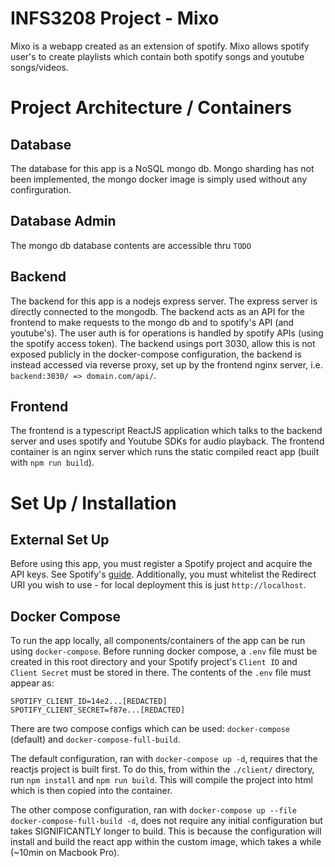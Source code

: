 # INFS3208 Project - Mixo
Mixo is a webapp created as an extension of spotify. Mixo allows spotify user's to create playlists which contain both spotify songs and youtube songs/videos.

# Project Architecture / Containers
## Database
The database for this app is a NoSQL mongo db. Mongo sharding has not been implemented, the mongo docker image is simply used without any confirguration.

## Database Admin
The mongo db database contents are accessible thru `TODO`

## Backend
The backend for this app is a nodejs express server. The express server is directly connected to the mongodb. The backend acts as an API for the frontend to make requests to the mongo db and to spotify's API (and youtube's). The user auth is for operations is handled by spotify APIs (using the spotify access token). The backend usings port 3030, allow this is not exposed publicly in the docker-compose configuration, the backend is instead accessed via reverse proxy, set up by the frontend nginx server, i.e. `backend:3030/ => domain.com/api/`.

## Frontend
The frontend is a typescript ReactJS application which talks to the backend server and uses spotify and Youtube SDKs for audio playback. The frontend container is an nginx server which runs the static compiled react app (built with `npm run build`).

# Set Up / Installation
## External Set Up
Before using this app, you must register a Spotify project and acquire the API keys. See Spotify's [guide](https://developer.spotify.com/documentation/general/guides/app-settings/#register-your-app). Additionally, you must whitelist the Redirect URI you wish to use - for local deployment this is just `http://localhost`.

## Docker Compose

To run the app locally, all components/containers of the app can be run using `docker-compose`. Before running docker compose, a `.env` file must be created in this root directory and your Spotify project's `Client ID` and `Client Secret` must be stored in there. The contents of the `.env` file must appear as:
```
SPOTIFY_CLIENT_ID=14e2...[REDACTED]
SPOTIFY_CLIENT_SECRET=f87e...[REDACTED]
```

There are two compose configs which can be used: `docker-compose` (default) and `docker-compose-full-build`. 

The default configuration, ran with `docker-compose up -d`, requires that the reactjs project is built first. To do this, from within the `./client/` directory, run `npm install` and `npm run build`. This will compile the project into html which is then copied into the container.

The other compose configuration, ran with `docker-compose up --file docker-compose-full-build -d`, does not require any initial configuration but takes SIGNIFICANTLY longer to build. This is because the configuration will install and build the react app within the custom image, which takes a while (~10min on Macbook Pro).

